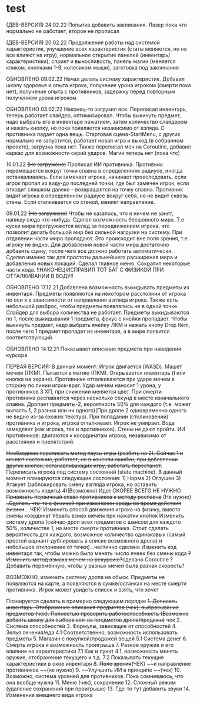 # test
(ДЕВ-ВЕРСИЯ) 24.02.22 Попытка добавить заклинания. Лазер пока что нормально не работает, второе не прописал

(ДЕВ-ВЕРСИЯ) 20.02.22 Продолжение работы над системой характеристик, улучшение всех характеристик (статы меняются, но не все влияют на игру), нормальное открытие панелей (инвентарь/характеристики), спринт и выносливость, панель магии (меняется кликом, кнопками 1-9, колесиком мыши), заготовка под заклинания

ОБНОВЛЕНО 09.02.22 Начал делать систему характеристик. Добавил шкалу здоровья и опыта игрока, получение урона игроком (смерти пока нет), получение опыта с противников, задержку перед повторным получением урона игроком

ОБНОВЛЕНО 03.02.22 Наконец-то загрузил все. Переписал инвентарь, теперь работает слайдер, оптимизировал. Чтобы выкинуть предмет, надо выбрать его в инвентаре нажатием, затем количество слайдером и нажать кнопку, но пока появляется независимо от взляда. С противника падает одна вещь. Стартовая сцена-StartMenu, с других нормально не запустится, работает новая игра и выход (в собранном проекте), загрузка пока нет. Также переписал меч на Coroutine, добавил каркас для возможности серий ударов. Магии теперь нет (пока что)

16.01.22 ~~(Не загружено)~~ Прописал ИИ противника. Противник перемещается вокруг точки спавна в определенном радиусе, иногда останавливаясь. Если замечает игрока, начинает проеследовать, если игрок пропал из виду-до последней точки, где был замечен игрок, если отходит слишком далеко - возвращается на точку спавна. Противник видит игрока в определенном радиусе вокруг себя, но не видит сквозь стены. Если сталкивается со стеной, меняет направление.


09.01.22 ~~(Не загружено)~~
Чтобы не казалось, что я ничем не занят, напишу сюда что-нибудь. Сделал возможность бесшовного мира. Т.е. куски мира прогружаются вслед за передвижением игрока, что позволит делать большой мир без сильной нагрузки на систему. При отдалении части мира пропадают. Это происходит вне поля зрения, т.е. игроку не видно. Для добавления новой части мира достаточно добавить сцену, после чего все должно работать автоматически. Сделал именно так для простоты дальнейшего расширения мира и добавления новых локаций. Сделал главное меню. Сократил некоторые части кода.
!!НАКОНЕЦ ИСПРАВИЛ ТОТ БАГ С ФИЗИКОЙ ПРИ ОТТАЛКИВАНИИ В ВОДУ!!


ОБНОВЛЕНО 17.12.21
Добавлена возможность выкидывать предметы из инвентаря. Предметы появляются на некотором расстоянии от игрока по оси x в зависимости от направления взгляда игрока. Также есть небольшой разброс, чтобы предметы появлялись не в одной точке. Слайдер для выбора количества не работает. Предметы выкидываются по 1, после выкидывания 1 предмета, фокус с ячейки пропадает. Чтобы выкинуть предмет, надо выбрать ячейку ЛКМ и нажать кнопу Drop Item, после чего 1 предмет пропадет из инвентаря, а в мире появится соответствующий.


ОБНОВЛЕНО 14.12.21
Показывает описание предмета при наведении курсора



ПЕРВАЯ ВЕРСИЯ:
В данный момент:
Игрок двигается (WASD). Машет мечем (ЛКМ). Пытается в магию (ПКМ). Открывается инвентарь (I или кнопка на экране). Противники отталкиваются при ударе мечем в сторону по линии игрок-враг. Удар мечем наносит 1 урона, у противников 3 ХП, при снижении меняется цвет. При смерти противника респавнится через несколько секунд в месте изначального спавна. Дропает предметы-2, вероятность 50% для каждого (т.е. может выпасть 1, 2 разных или ни одного)(При дропе 2 одновременно одного не видно из-за схожих текстур). При попадании (столкновении) противника и игрока, игрока отталкивает. Игрок не умирает. Вода замедляет (как игрока, так и противников). Стены не дают пройти.
ИИ противников: двигаются к координатам игрока, независимо от расстояния и препятствий.




~~Необходимо переписать метод паузы игры (разбить на 2). Сейчас 1 и меняет состояние, работает, но в консоли ошибки, при добавлении других кнопок, останавливающих игру, работать перестанет.~~
Переписать игрока под систему состояний (state machine). В данный момент планируются следующие состояния: 1) Норма 2) Оглушен 3) Атакует (заблокировать смену взгляда игрока, но оставить возможность ходить) 4)(Возможно) Идет СКОРЕЕ ВСЕГО НЕ НУЖНО
~~Привязать первичный спавн противников к методу респавна~~ (Не нужно)
~~..Сделать что-то с физикой при изменении среды во время действия физики~~....ЧЕК!
Изменить способ движения игрока на физику, вместо смены координат
Убрать взмах мечем при нажатии кнопок
Изменить систему дропа (сейчас-дроп всех предметов с шансом для каждого 50%, количестве 1, на месте смерти противника. Стоит сделать вероятность для каждого, возможное количество одинаковых (самый простой вариант-дублировать в списке возможного дропа) и небольшое отклонение от точки)...частично сделано
Изменить код инвентаря так, чтобы можно было менять число ячеек без смены кода
~~?Изменить метод взмаха мечем на рекурсию?~~сделано Coroutine
?Добавить переменную, чтобы у разных мечей была разная скорость?



ВОЗМОЖНО, изменить систему дропа на обыск. Предметы не появляются на карте, а появляются в сумке/останках на месте смерти противника. Игрок может увидеть список и взять, что хочет


Планируется сделать в примерно следующем порядке
~~1.	Дописать инвентарь. Отображение описания предметов (чек), выбрасывание предметов (чек). Полностью проверить работоспособность (Возможно добавть шкалу для выбора кол-ва предметов дропа/продажи)~~ чек
2.	Система способностей
3.	Формулы, зависящие от способностей
4.	Зелья лечения/еда
  4.1 Соответственно, возможность использовать предметы
5.	Магазин с покупкой/продажей вещей
  5.1 Система денег
6.	Смерть игрока и возможность проигрыша
7.	Разное оружие и его влияние на характеристики
  7.1 Как и пункт 4.1, возможность менять оружие, отображение текущего и т.д.
  7.2 Показывать текущие характеристики в окне инвентаря
8.	~~Поле зрения~~(ЧЕК) ~~и направление противников ~~(не нужно)
9.	~~Улучшить ИИ в принципе ~~(чек)
10.	Возможно, система уровней для противников. Пока сомневаюсь, что она вообще нужна
11.	Меню (чек), сохранение
12.	Сложный режим (удаление сохранений при проигрыше)
13.	Где-то тут добавить звуки
14.	Изменение внешнего вида игрока
